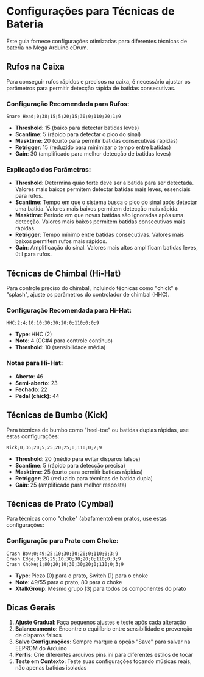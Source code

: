 # Configurações para Técnicas de Bateria

Este guia fornece configurações otimizadas para diferentes técnicas de bateria no Mega Arduino eDrum.

## Rufos na Caixa

Para conseguir rufos rápidos e precisos na caixa, é necessário ajustar os parâmetros para permitir detecção rápida de batidas consecutivas.

### Configuração Recomendada para Rufos:

```
Snare Head;0;38;15;5;20;15;30;0;110;20;1;9
```

- **Threshold**: 15 (baixo para detectar batidas leves)
- **Scantime**: 5 (rápido para detectar o pico do sinal)
- **Masktime**: 20 (curto para permitir batidas consecutivas rápidas)
- **Retrigger**: 15 (reduzido para minimizar o tempo entre batidas)
- **Gain**: 30 (amplificado para melhor detecção de batidas leves)

### Explicação dos Parâmetros:

- **Threshold**: Determina quão forte deve ser a batida para ser detectada. Valores mais baixos permitem detectar batidas mais leves, essenciais para rufos.
- **Scantime**: Tempo em que o sistema busca o pico do sinal após detectar uma batida. Valores mais baixos permitem detecção mais rápida.
- **Masktime**: Período em que novas batidas são ignoradas após uma detecção. Valores mais baixos permitem batidas consecutivas mais rápidas.
- **Retrigger**: Tempo mínimo entre batidas consecutivas. Valores mais baixos permitem rufos mais rápidos.
- **Gain**: Amplificação do sinal. Valores mais altos amplificam batidas leves, útil para rufos.

## Técnicas de Chimbal (Hi-Hat)

Para controle preciso do chimbal, incluindo técnicas como "chick" e "splash", ajuste os parâmetros do controlador de chimbal (HHC).

### Configuração Recomendada para Hi-Hat:

```
HHC;2;4;10;10;30;30;20;0;110;0;0;9
```

- **Type**: HHC (2)
- **Note**: 4 (CC#4 para controle contínuo)
- **Threshold**: 10 (sensibilidade média)

### Notas para Hi-Hat:
- **Aberto**: 46
- **Semi-aberto**: 23
- **Fechado**: 22
- **Pedal (chick)**: 44

## Técnicas de Bumbo (Kick)

Para técnicas de bumbo como "heel-toe" ou batidas duplas rápidas, use estas configurações:

```
Kick;0;36;20;5;25;20;25;0;110;0;2;9
```

- **Threshold**: 20 (médio para evitar disparos falsos)
- **Scantime**: 5 (rápido para detecção precisa)
- **Masktime**: 25 (curto para permitir batidas rápidas)
- **Retrigger**: 20 (reduzido para técnicas de batida dupla)
- **Gain**: 25 (amplificado para melhor resposta)

## Técnicas de Prato (Cymbal)

Para técnicas como "choke" (abafamento) em pratos, use estas configurações:

### Configuração para Prato com Choke:

```
Crash Bow;0;49;25;10;30;30;20;0;110;0;3;9
Crash Edge;0;55;25;10;30;30;20;0;110;0;3;9
Crash Choke;1;80;20;10;30;30;20;0;110;0;3;9
```

- **Type**: Piezo (0) para o prato, Switch (1) para o choke
- **Note**: 49/55 para o prato, 80 para o choke
- **XtalkGroup**: Mesmo grupo (3) para todos os componentes do prato

## Dicas Gerais

1. **Ajuste Gradual**: Faça pequenos ajustes e teste após cada alteração
2. **Balanceamento**: Encontre o equilíbrio entre sensibilidade e prevenção de disparos falsos
3. **Salve Configurações**: Sempre marque a opção "Save" para salvar na EEPROM do Arduino
4. **Perfis**: Crie diferentes arquivos pins.ini para diferentes estilos de tocar
5. **Teste em Contexto**: Teste suas configurações tocando músicas reais, não apenas batidas isoladas